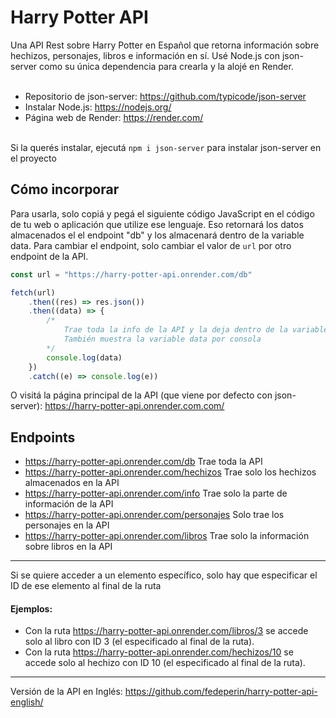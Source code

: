 # Harry Potter API

Una API Rest sobre Harry Potter en Español que retorna información sobre hechizos, personajes, libros e información en sí. Usé Node.js con json-server como su única dependencia para crearla y la alojé en Render. <br><br>

* Repositorio de json-server: https://github.com/typicode/json-server <br>
* Instalar Node.js: https://nodejs.org/ <br>
* Página web de Render: https://render.com/ <br><br>

Si la querés instalar, ejecutá ``npm i json-server`` para instalar json-server en el proyecto

## Cómo incorporar
Para usarla, solo copiá y pegá el siguiente código JavaScript en el código de tu web o aplicación que utilize ese lenguaje. Eso retornará los datos almacenados el el endpoint "db" y los almacenará dentro de la variable data. Para cambiar el endpoint, solo cambiar el valor de ``url`` por otro endpoint de la API. <br>
```javascript
const url = "https://harry-potter-api.onrender.com/db"

fetch(url)
	.then((res) => res.json())
	.then((data) => {
		/*
			Trae toda la info de la API y la deja dentro de la variable data
			También muestra la variable data por consola
		*/
		console.log(data)
	})
	.catch((e) => console.log(e))
```
O visitá la página principal de la API (que viene por defecto con json-server): https://harry-potter-api.onrender.com.com/ <br>

## Endpoints
- https://harry-potter-api.onrender.com/db Trae toda la API
- https://harry-potter-api.onrender.com/hechizos Trae solo los hechizos almacenados en la API
- https://harry-potter-api.onrender.com/info Trae solo la parte de información de la API
- https://harry-potter-api.onrender.com/personajes Solo trae los personajes en la API
- https://harry-potter-api.onrender.com/libros Trae solo la información sobre libros en la API <br>
--- 
Si se quiere acceder a un elemento específico, solo hay que especificar el ID de ese elemento al final de la ruta<br>
#### Ejemplos: 
- Con la ruta https://harry-potter-api.onrender.com/libros/3 se accede solo al libro con ID 3 (el especificado al final de la ruta).<br>
- Con la ruta https://harry-potter-api.onrender.com/hechizos/10 se accede solo al hechizo con ID 10 (el especificado al final de la ruta).

---
Versión de la API en Inglés: https://github.com/fedeperin/harry-potter-api-english/
